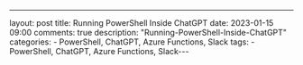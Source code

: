 ---
layout: post
title:  Running PowerShell Inside ChatGPT
date:   2023-01-15 09:00
comments: true
description: "Running-PowerShell-Inside-ChatGPT"
categories:
    - PowerShell, ChatGPT, Azure Functions, Slack
tags:
    - PowerShell, ChatGPT, Azure Functions, Slack---

<!-- edit cmd: https://api.slack.com/apps/A04JUAEQH3P/slash-commands? 
<!-- in slack: https://app.slack.com/client/T04JLQ4R10C/C04JBN9MBEJ -->
<!-- https://api.slack.com/reference/surfaces/formatting -->